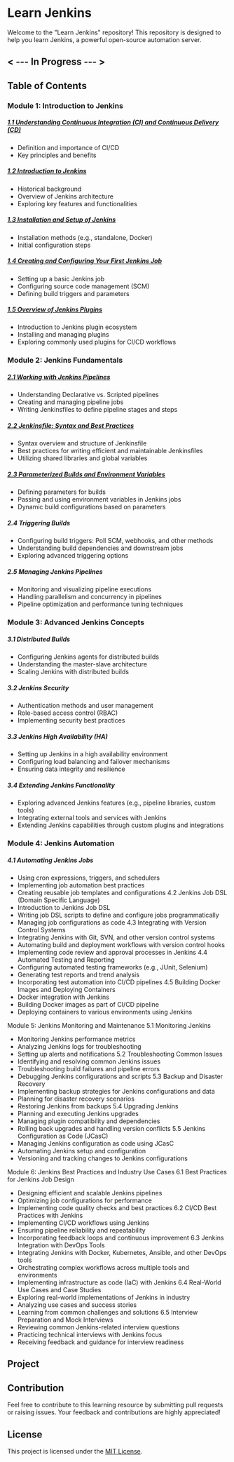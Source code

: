 # Learn Jenkins

Welcome to the "Learn Jenkins" repository! This repository is designed to help you learn Jenkins, a powerful open-source automation server.

## < --- In Progress --- >

## Table of Contents

### Module 1: Introduction to Jenkins

##### [1.1 Understanding Continuous Integration (CI) and Continuous Delivery (CD)](M-01/1.1-Understanding-CI-CD.md)

- Definition and importance of CI/CD
- Key principles and benefits

##### [1.2 Introduction to Jenkins](./M-01/1.2-Introduction-Jenkins.md)

- Historical background
- Overview of Jenkins architecture
- Exploring key features and functionalities

##### [1.3 Installation and Setup of Jenkins](./M-01/1.3-Installation-Setup-Jenkins.md)

- Installation methods (e.g., standalone, Docker)
- Initial configuration steps

##### [1.4 Creating and Configuring Your First Jenkins Job](./M-01/1.4-Creating-Configuring-First-Jenkins-Job.md)

- Setting up a basic Jenkins job
- Configuring source code management (SCM)
- Defining build triggers and parameters

##### [1.5 Overview of Jenkins Plugins](./M-01/1.5-Overview-Jenkins-Plugins.md)

- Introduction to Jenkins plugin ecosystem
- Installing and managing plugins
- Exploring commonly used plugins for CI/CD workflows

### Module 2: Jenkins Fundamentals

##### [2.1 Working with Jenkins Pipelines](./M-02/2.1-Working-with-Jenkins-Pipelines.md)

- Understanding Declarative vs. Scripted pipelines
- Creating and managing pipeline jobs
- Writing Jenkinsfiles to define pipeline stages and steps

##### [2.2 Jenkinsfile: Syntax and Best Practices](./M-02/2.2-Jenkinsfile-Syntax-Best-Practices.md)

- Syntax overview and structure of Jenkinsfile
- Best practices for writing efficient and maintainable Jenkinsfiles
- Utilizing shared libraries and global variables

##### [2.3 Parameterized Builds and Environment Variables](./M-02/2.3-Parameterized-Builds-Environment-Variables.md)

- Defining parameters for builds
- Passing and using environment variables in Jenkins jobs
- Dynamic build configurations based on parameters

##### 2.4 Triggering Builds

- Configuring build triggers: Poll SCM, webhooks, and other methods
- Understanding build dependencies and downstream jobs
- Exploring advanced triggering options

##### 2.5 Managing Jenkins Pipelines

- Monitoring and visualizing pipeline executions
- Handling parallelism and concurrency in pipelines
- Pipeline optimization and performance tuning techniques

### Module 3: Advanced Jenkins Concepts

##### 3.1 Distributed Builds

- Configuring Jenkins agents for distributed builds
- Understanding the master-slave architecture
- Scaling Jenkins with distributed builds

##### 3.2 Jenkins Security

- Authentication methods and user management
- Role-based access control (RBAC)
- Implementing security best practices

##### 3.3 Jenkins High Availability (HA)

- Setting up Jenkins in a high availability environment
- Configuring load balancing and failover mechanisms
- Ensuring data integrity and resilience

##### 3.4 Extending Jenkins Functionality

- Exploring advanced Jenkins features (e.g., pipeline libraries, custom tools)
- Integrating external tools and services with Jenkins
- Extending Jenkins capabilities through custom plugins and integrations

### Module 4: Jenkins Automation

##### 4.1 Automating Jenkins Jobs

- Using cron expressions, triggers, and schedulers
- Implementing job automation best practices
- Creating reusable job templates and configurations
  4.2 Jenkins Job DSL (Domain Specific Language)
- Introduction to Jenkins Job DSL
- Writing job DSL scripts to define and configure jobs programmatically
- Managing job configurations as code
  4.3 Integrating with Version Control Systems
- Integrating Jenkins with Git, SVN, and other version control systems
- Automating build and deployment workflows with version control hooks
- Implementing code review and approval processes in Jenkins
  4.4 Automated Testing and Reporting
- Configuring automated testing frameworks (e.g., JUnit, Selenium)
- Generating test reports and trend analysis
- Incorporating test automation into CI/CD pipelines
  4.5 Building Docker Images and Deploying Containers
- Docker integration with Jenkins
- Building Docker images as part of CI/CD pipeline
- Deploying containers to various environments using Jenkins

Module 5: Jenkins Monitoring and Maintenance
5.1 Monitoring Jenkins

- Monitoring Jenkins performance metrics
- Analyzing Jenkins logs for troubleshooting
- Setting up alerts and notifications
  5.2 Troubleshooting Common Issues
- Identifying and resolving common Jenkins issues
- Troubleshooting build failures and pipeline errors
- Debugging Jenkins configurations and scripts
  5.3 Backup and Disaster Recovery
- Implementing backup strategies for Jenkins configurations and data
- Planning for disaster recovery scenarios
- Restoring Jenkins from backups
  5.4 Upgrading Jenkins
- Planning and executing Jenkins upgrades
- Managing plugin compatibility and dependencies
- Rolling back upgrades and handling version conflicts
  5.5 Jenkins Configuration as Code (JCasC)
- Managing Jenkins configuration as code using JCasC
- Automating Jenkins setup and configuration
- Versioning and tracking changes to Jenkins configurations

Module 6: Jenkins Best Practices and Industry Use Cases
6.1 Best Practices for Jenkins Job Design

- Designing efficient and scalable Jenkins pipelines
- Optimizing job configurations for performance
- Implementing code quality checks and best practices
  6.2 CI/CD Best Practices with Jenkins
- Implementing CI/CD workflows using Jenkins
- Ensuring pipeline reliability and repeatability
- Incorporating feedback loops and continuous improvement
  6.3 Jenkins Integration with DevOps Tools
- Integrating Jenkins with Docker, Kubernetes, Ansible, and other DevOps tools
- Orchestrating complex workflows across multiple tools and environments
- Implementing infrastructure as code (IaC) with Jenkins
  6.4 Real-World Use Cases and Case Studies
- Exploring real-world implementations of Jenkins in industry
- Analyzing use cases and success stories
- Learning from common challenges and solutions
  6.5 Interview Preparation and Mock Interviews
- Reviewing common Jenkins-related interview questions
- Practicing technical interviews with Jenkins focus
- Receiving feedback and guidance for interview readiness

## Project

## Contribution

Feel free to contribute to this learning resource by submitting pull requests or raising issues. Your feedback and contributions are highly appreciated!

## License

This project is licensed under the [MIT License](LICENSE).
